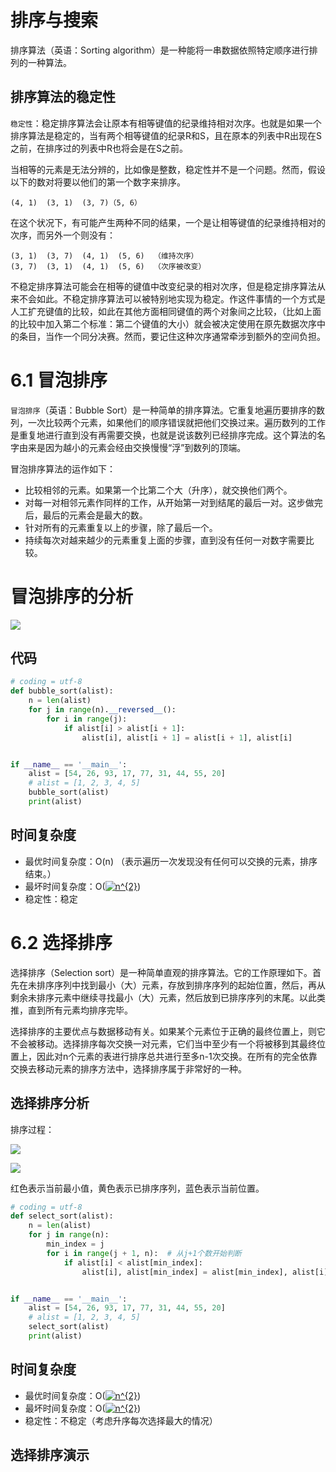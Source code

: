 # 排序与搜索
排序算法（英语：Sorting algorithm）是一种能将一串数据依照特定顺序进行排列的一种算法。

## 排序算法的稳定性
`稳定性`：稳定排序算法会让原本有相等键值的纪录维持相对次序。也就是如果一个排序算法是稳定的，当有两个相等键值的纪录R和S，且在原本的列表中R出现在S之前，在排序过的列表中R也将会是在S之前。

当相等的元素是无法分辨的，比如像是整数，稳定性并不是一个问题。然而，假设以下的数对将要以他们的第一个数字来排序。
```
(4, 1)  (3, 1)  (3, 7)（5, 6）
```
在这个状况下，有可能产生两种不同的结果，一个是让相等键值的纪录维持相对的次序，而另外一个则没有：
```
(3, 1)  (3, 7)  (4, 1)  (5, 6)  （维持次序）
(3, 7)  (3, 1)  (4, 1)  (5, 6)  （次序被改变）
```
不稳定排序算法可能会在相等的键值中改变纪录的相对次序，但是稳定排序算法从来不会如此。不稳定排序算法可以被特别地实现为稳定。作这件事情的一个方式是人工扩充键值的比较，如此在其他方面相同键值的两个对象间之比较，（比如上面的比较中加入第二个标准：第二个键值的大小）就会被决定使用在原先数据次序中的条目，当作一个同分决赛。然而，要记住这种次序通常牵涉到额外的空间负担。

# 6.1 冒泡排序
`冒泡排序`（英语：Bubble Sort）是一种简单的排序算法。它重复地遍历要排序的数列，一次比较两个元素，如果他们的顺序错误就把他们交换过来。遍历数列的工作是重复地进行直到没有再需要交换，也就是说该数列已经排序完成。这个算法的名字由来是因为越小的元素会经由交换慢慢“浮”到数列的顶端。

冒泡排序算法的运作如下：

*  比较相邻的元素。如果第一个比第二个大（升序），就交换他们两个。
*  对每一对相邻元素作同样的工作，从开始第一对到结尾的最后一对。这步做完后，最后的元素会是最大的数。
*  针对所有的元素重复以上的步骤，除了最后一个。
*  持续每次对越来越少的元素重复上面的步骤，直到没有任何一对数字需要比较。

# 冒泡排序的分析
![](../PIC/chapter6/chapter6-1.png)
## 代码
```py
# coding = utf-8
def bubble_sort(alist):
	n = len(alist)
	for j in range(n).__reversed__():
		for i in range(j):
			if alist[i] > alist[i + 1]:
				alist[i], alist[i + 1] = alist[i + 1], alist[i]


if __name__ == '__main__':
	alist = [54, 26, 93, 17, 77, 31, 44, 55, 20]
	# alist = [1, 2, 3, 4, 5]
	bubble_sort(alist)
	print(alist)
```

## 时间复杂度
* 最优时间复杂度：O(n) （表示遍历一次发现没有任何可以交换的元素，排序结束。）
* 最坏时间复杂度：O(<a href="https://www.codecogs.com/eqnedit.php?latex=n^{2}" target="_blank"><img src="https://latex.codecogs.com/gif.latex?n^{2}" title="n^{2}" /></a>)
* 稳定性：稳定

# 6.2 选择排序
选择排序（Selection sort）是一种简单直观的排序算法。它的工作原理如下。首先在未排序序列中找到最小（大）元素，存放到排序序列的起始位置，然后，再从剩余未排序元素中继续寻找最小（大）元素，然后放到已排序序列的末尾。以此类推，直到所有元素均排序完毕。

选择排序的主要优点与数据移动有关。如果某个元素位于正确的最终位置上，则它不会被移动。选择排序每次交换一对元素，它们当中至少有一个将被移到其最终位置上，因此对n个元素的表进行排序总共进行至多n-1次交换。在所有的完全依靠交换去移动元素的排序方法中，选择排序属于非常好的一种。

## 选择排序分析
排序过程：

![](../PIC/chapter6/chapter6-2.jpg)

![](../PIC/chapter6/chapter6-3.gif)

红色表示当前最小值，黄色表示已排序序列，蓝色表示当前位置。

```py
# coding = utf-8
def select_sort(alist):
	n = len(alist)
	for j in range(n):
		min_index = j
		for i in range(j + 1, n):  # 从j+1个数开始判断
			if alist[i] < alist[min_index]:
				alist[i], alist[min_index] = alist[min_index], alist[i]


if __name__ == '__main__':
	alist = [54, 26, 93, 17, 77, 31, 44, 55, 20]
	# alist = [1, 2, 3, 4, 5]
	select_sort(alist)
	print(alist)
```
## 时间复杂度
* 最优时间复杂度：O(<a href="https://www.codecogs.com/eqnedit.php?latex=n^{2}" target="_blank"><img src="https://latex.codecogs.com/gif.latex?n^{2}" title="n^{2}" /></a>)
* 最坏时间复杂度：O(<a href="https://www.codecogs.com/eqnedit.php?latex=n^{2}" target="_blank"><img src="https://latex.codecogs.com/gif.latex?n^{2}" title="n^{2}" /></a>)
* 稳定性：不稳定（考虑升序每次选择最大的情况）
## 选择排序演示
